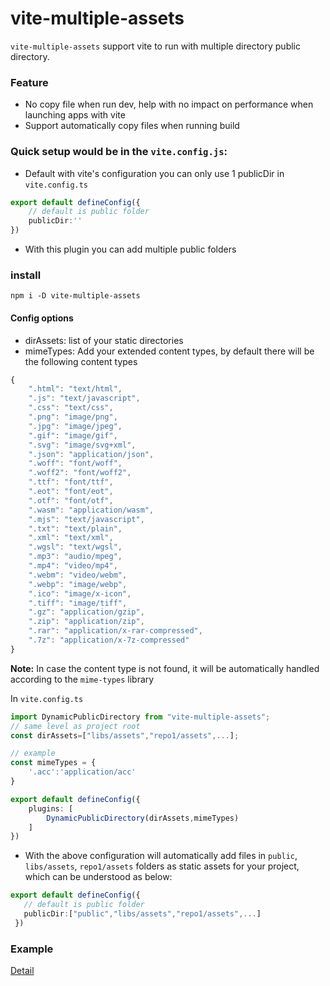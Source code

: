 # vite-multiple-assets
`vite-multiple-assets` support vite to run with multiple directory public directory.
### Feature
- No copy file when run dev, help with no impact on performance when launching apps with vite
- Support automatically copy files when running build

### Quick setup would be in the `vite.config.js`:

* Default with vite's configuration you can only use 1 publicDir in `vite.config.ts`
```ts
export default defineConfig({
    // default is public folder
    publicDir:''
})
```
* With this plugin you can add multiple public folders

### install
``npm i -D vite-multiple-assets``

#### Config options

- dirAssets: list of your static directories
- mimeTypes: Add your extended content types, by default there will be the following content types

```ts
{
    ".html": "text/html",
    ".js": "text/javascript",
    ".css": "text/css",
    ".png": "image/png",
    ".jpg": "image/jpeg",
    ".gif": "image/gif",
    ".svg": "image/svg+xml",
    ".json": "application/json",
    ".woff": "font/woff",
    ".woff2": "font/woff2",
    ".ttf": "font/ttf",
    ".eot": "font/eot",
    ".otf": "font/otf",
    ".wasm": "application/wasm",
    ".mjs": "text/javascript",
    ".txt": "text/plain",
    ".xml": "text/xml",
    ".wgsl": "text/wgsl",
    ".mp3": "audio/mpeg",
    ".mp4": "video/mp4",
    ".webm": "video/webm",
    ".webp": "image/webp",
    ".ico": "image/x-icon",
    ".tiff": "image/tiff",
    ".gz": "application/gzip",
    ".zip": "application/zip",
    ".rar": "application/x-rar-compressed",
    ".7z": "application/x-7z-compressed"
}
```

**Note:** In case the content type is not found, it will be automatically handled according to the ```mime-types``` library


In `vite.config.ts`
```ts
import DynamicPublicDirectory from "vite-multiple-assets";
// same level as project root
const dirAssets=["libs/assets","repo1/assets",...];

// example
const mimeTypes = {
    '.acc':'application/acc'
}

export default defineConfig({
    plugins: [
        DynamicPublicDirectory(dirAssets,mimeTypes)
    ]
})
```
* With the above configuration will automatically add files in `public`, `libs/assets`, `repo1/assets` folders as static assets for your project, which can be understood as below:

 ```ts
 export default defineConfig({
    // default is public folder
    publicDir:["public","libs/assets","repo1/assets",...]
  })
```
### Example
[Detail](https://github.com/nguyenbatranvan/vite-multiple-assets/blob/main/packages/examples/react/vite.config.ts)
